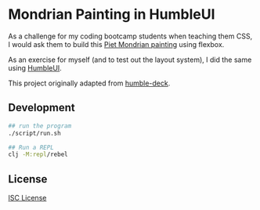 # Mondrian Painting in HumbleUI

As a challenge for my coding bootcamp students when teaching them CSS, I would
ask them to build this [Piet Mondrian painting] using flexbox.

As an exercise for myself (and to test out the layout system), I did the same
using [HumbleUI].

This project originally adapted from [humble-deck].

[Piet Mondrian painting]:https://github.com/oakmac/flexbox-layout-exercises#problem-3---piet-mondrian-painting
[HumbleUI]:https://github.com/HumbleUI/HumbleUI
[humble-deck]:https://github.com/tonsky/humble-deck

## Development

```sh
## run the program
./script/run.sh

## Run a REPL
clj -M:repl/rebel
```

## License

[ISC License](LICENSE.md)
